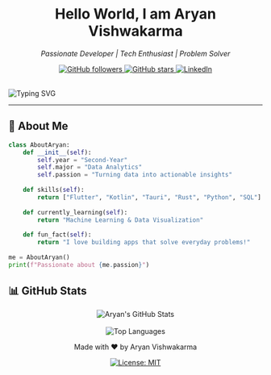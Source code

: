 <!-- added name -->
<div align="center">

# Hello World, I am Aryan Vishwakarma
<p>
    <em>
      Passionate Developer | Tech Enthusiast | Problem Solver
    </em>
  </p>

  <!-- add badges tags -->
<div align = "center">
  <a href="https://github.com/Aryan-202">
    <img src="https://img.shields.io/github/followers/Aryan-202?style=social" alt="GitHub followers" />
  </a>
  <a href="https://github.com/Aryan-202/Aryan-202">
    <img src="https://img.shields.io/github/stars/Aryan-202/Aryan-202?style=social" alt="GitHub stars" />
  </a>
  <a href="https://www.linkedin.com/in/aryan-vishwakarma-387927321/">
    <img src="https://img.shields.io/badge/LinkedIn-Profile-blue?style=social&logo=linkedin" alt="LinkedIn" />
  </a>
</div>

</div>

<br/>

<!-- text animation -->


![Typing SVG](https://readme-typing-svg.demolab.com?font=Fira+Code&pause=1000&width=435&lines=Welcome+to+my+GitHub!;Developer.+Problem+Solver.+Learner.;Code.+Coffee.+Repeat.;Student+by+day%2C+developer+by+night.+;Data+Analyst+%F0%9F%93%8A+%26+App+Developer+%F0%9F%93%B1;Android+%F0%9F%A4%96+%2B+Desktop+%F0%9F%96%A5%EF%B8%8F+%3D+%E2%9D%A4%EF%B8%8F;Data+%F0%9F%93%8A+%7C+Dev+%F0%9F%92%BB;%2F%2F+TODO%3A+Build+awesome+stuff+%E2%9A%A1)

---



## 🧠 About Me

```python
class AboutAryan:
    def __init__(self):
        self.year = "Second-Year"
        self.major = "Data Analytics"
        self.passion = "Turning data into actionable insights"
        
    def skills(self):
        return ["Flutter", "Kotlin", "Tauri", "Rust", "Python", "SQL"]
    
    def currently_learning(self):
        return "Machine Learning & Data Visualization"
        
    def fun_fact(self):
        return "I love building apps that solve everyday problems!"
        
me = AboutAryan()
print(f"Passionate about {me.passion}")
```


<!-- github stats -->
## 📊 GitHub Stats

<div align="center">
  <img src="https://github-readme-stats.vercel.app/api?username=Aryan-202&show_icons=true&hide_title=true&count_private=true&theme=radical&hide=prs" alt="Aryan's GitHub Stats" />
</div>
<br/>

<div align="center">
  <img src="https://github-readme-stats.vercel.app/api/top-langs/?username=Aryan-202&layout=compact&theme=radical&langs_count=8&hide=html,css" alt="Top Languages" />
</div>

<!-- github trophies -->




<!-- footer -->

<div align="center">
  <p>
    Made with ❤️ by Aryan Vishwakarma
  </p>
  <!-- mit licence link -->
  <p>
    <a href="https://opensource.org/licenses/MIT">
      <img src="https://cdn.prod.website-files.com/5e0f1144930a8bc8aace526c/65dd9eb5aaca434fac4f1c34_License-MIT-blue.svg" alt="License: MIT" />
    </a>
  </p>
</div>
